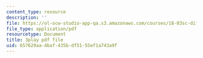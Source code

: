```yaml
---
content_type: resource
description: ''
file: https://ol-ocw-studio-app-qa.s3.amazonaws.com/courses/18-03sc-differential-equations-fall-2011/657629aa4baf435bdf5155ef1a743a9f_hEtWqTPPXuc.pdf
file_type: application/pdf
resourcetype: Document
title: 3play pdf file
uid: 657629aa-4baf-435b-df51-55ef1a743a9f
---
```

